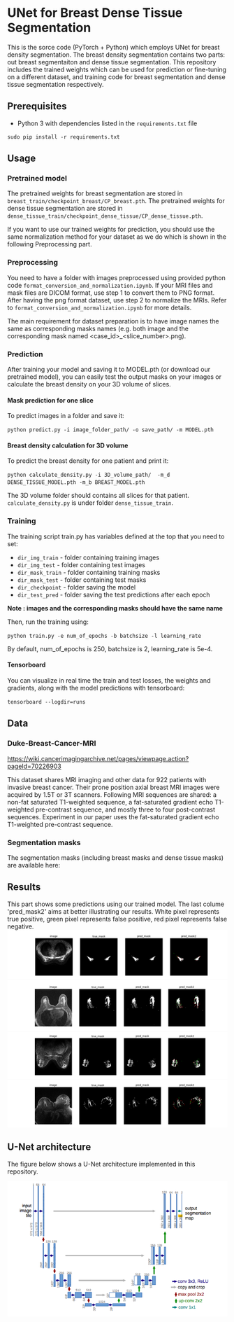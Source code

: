 # UNet for Breast Dense Tissue Segmentation

This is the sorce code (PyTorch + Python) which employs UNet for breast density segmentation.
The breast density segmentation contains two parts: out breast segmentaiton and dense tissue segmentation.
This repository includes the trained weights which can be used for prediction or fine-tuning on a different dataset, and training code for breast segmentation and dense tissue segmentation respectively.

## Prerequisites

- Python 3 with dependencies listed in the `requirements.txt` file
```
sudo pip install -r requirements.txt
```

## Usage

### Pretrained model
The pretrained weights for breast segmentation are stored in `breast_train/checkpoint_breast/CP_breast.pth`.
The pretrained weights for dense tissue segmentation are stored in `dense_tissue_train/checkpoint_dense_tissue/CP_dense_tissue.pth`.

If you want to use our trained weights for prediction, you should use the same normalization method for your dataset as we do which is shown in the following Preprocessing part. 

### Preprocessing
You need to have a folder with images preprocessed using provided python code `format_conversion_and_normalization.ipynb`. 
If your MRI files and mask files are DICOM format, use step 1 to convert them to PNG format.
After having the png format dataset, use step 2 to normalize the MRIs. 
Refer to `format_conversion_and_normalization.ipynb` for more details. 

The main requirement for dataset preparation is to have image names the same as corresponding masks names (e.g. both image and the corresponding mask named <case_id>_<slice_number>.png).

### Prediction
After training your model and saving it to MODEL.pth (or download our pretrained model), you can easily test the output masks on your images or calculate the breast density on your 3D volume of slices.

#### Mask prediction for one slice
To predict images in a folder and save it:

`python predict.py -i image_folder_path/ -o save_path/ -m MODEL.pth`

#### Breast density calculation for 3D volume
To predict the breast density for one patient and print it:

`python calculate_density.py -i 3D_volume_path/  -m_d DENSE_TISSUE_MODEL.pth -m_b BREAST_MODEL.pth`

The 3D volume folder should contains all slices for that patient.
`calculate_density.py` is under folder `dense_tissue_train`.


### Training
The training script train.py has variables defined at the top that you need to set:

- `dir_img_train` - folder containing training images
- `dir_img_test` - folder containing test images
- `dir_mask_train` - folder containing training masks
- `dir_mask_test` - folder containing test masks
- `dir_checkpoint` - folder saving the model
- `dir_test_pred` - folder saving the test predictions after each epoch

**Note : images and the corresponding masks should have the same name**

Then, run the training using:

`python train.py -e num_of_epochs -b batchsize -l learning_rate`

By default, num_of_epochs is 250, batchsize is 2, learning_rate is 5e-4.

#### Tensorboard
You can visualize in real time the train and test losses, the weights and gradients, along with the model predictions with tensorboard:

`tensorboard --logdir=runs`

## Data
### Duke-Breast-Cancer-MRI
https://wiki.cancerimagingarchive.net/pages/viewpage.action?pageId=70226903

This dataset shares MRI imaging and other data for 922 patients with invasive breast cancer. Their prone position axial breast MRI images were acquired by 1.5T or 3T scanners. Following MRI sequences are shared: a non-fat saturated T1-weighted sequence, a fat-saturated gradient echo T1-weighted pre-contrast sequence, and mostly three to four post-contrast sequences. Experiment in our paper uses the fat-saturated gradient echo T1-weighted pre-contrast sequence.

### Segmentation masks
The segmentation masks (including breast masks and dense tissue masks) are available here:

## Results
This part shows some predictions using our trained model. The last colume 'pred_mask2' aims at better illustrating our results. White pixel represents true positive, green pixel represents false positive, red pixel represents false negative.
![dense_1](result_dense_1.png)
![dense_2](result_dense_2.png)
![dense_3](result_dense_3.png)
![dense_4](result_dense_4.png)

## U-Net architecture

The figure below shows a U-Net architecture implemented in this repository.

![unet](UNet.png)

